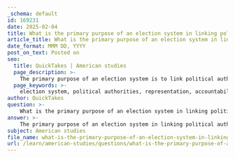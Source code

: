 ```yaml
---
_schema: default
id: 169231
date: 2025-02-04
title: What is the primary purpose of an election system in linking political authorities?
article_title: What is the primary purpose of an election system in linking political authorities?
date_format: MMM DD, YYYY
post_on_text: Posted on
seo:
  title: QuickTakes | American studies
  page_description: >-
    The primary purpose of an election system is to link political authorities with the public, enabling representation, accountability, public participation, legitimacy, and orderly succession in a democratic process.
  page_keywords: >-
    election system, political authorities, representation, accountability, public participation, legitimacy, orderly succession, democracy, political stability, civic engagement
author: QuickTakes
question: >-
    What is the primary purpose of an election system in linking political authorities?
answer: >-
    The primary purpose of an election system in linking political authorities is to establish a mechanism through which the public can express their preferences and influence the composition of government. In a liberal democracy, such as Canada, elections serve as a critical connection between political authorities and the electorate, allowing citizens to participate in the political process and hold their representatives accountable.\n\nElections facilitate the following key functions:\n\n1. **Representation**: Elections allow voters to choose representatives who will advocate for their interests in legislative bodies, such as the House of Commons or provincial legislatures. This representative democracy ensures that diverse viewpoints are considered in governance.\n\n2. **Accountability**: Regular elections provide a means for the public to assess the performance of elected officials. If constituents are dissatisfied with their representatives, they have the opportunity to vote them out of office, thereby promoting political accountability.\n\n3. **Public Participation**: Elections encourage civic engagement by providing citizens with a direct role in the political process. This participation can take various forms, including voting, campaigning, and engaging in political discussions.\n\n4. **Legitimacy**: The election process lends legitimacy to the government. When officials are elected through a fair and transparent process, it reinforces the idea that they have the consent of the governed, which is fundamental to democratic governance.\n\n5. **Orderly Succession of Power**: Elections facilitate the peaceful transfer of authority between different political parties or leaders, which is essential for political stability and continuity in governance.\n\nIn summary, the election system is vital for linking political authorities to the public, ensuring that government reflects the will of the people, and maintaining the integrity of the democratic process.
subject: American studies
file_name: what-is-the-primary-purpose-of-an-election-system-in-linking-political-authorities.md
url: /learn/american-studies/questions/what-is-the-primary-purpose-of-an-election-system-in-linking-political-authorities
---
```


&nbsp;